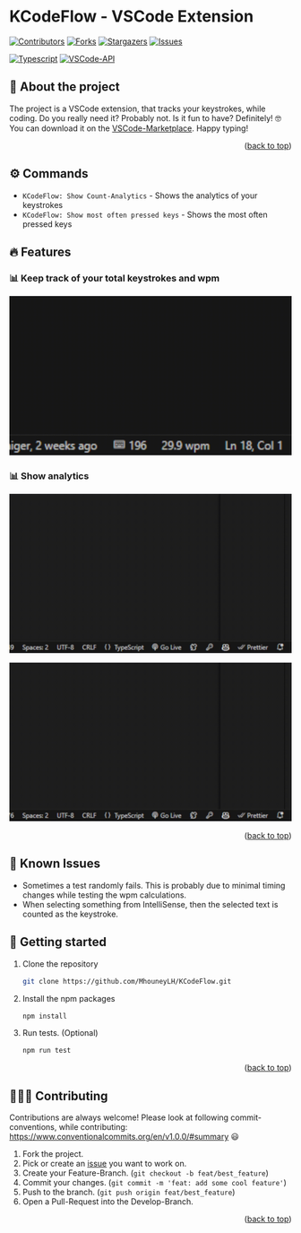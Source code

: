 <a name="readme_top"></a>

# KCodeFlow - VSCode Extension

[![Contributors][contributors_shield]][contributors_url]
[![Forks][forks_shield]][forks_url]
[![Stargazers][stars_shield]][stars_url]
[![Issues][issues_shield]][issues_url]
<br>

[![Typescript][typescript_shield]][typescript_url]
[![VSCode-API][vscode_api_shield]][vscode_api_url]

## 📑 About the project

The project is a VSCode extension, that tracks your keystrokes, while coding. Do you really need it? Probably not. Is it fun to have? Definitely! 🤓 You can download it on the [VSCode-Marketplace](https://marketplace.visualstudio.com/items?itemName=mhouney.kcodeflow). Happy typing!

<p align="right">(<a href="#readme_top">back to top</a>)</p>

## ⚙️ Commands

- `KCodeFlow: Show Count-Analytics` - Shows the analytics of your keystrokes
- `KCodeFlow: Show most often pressed keys` - Shows the most often pressed keys

## 🔥 Features

### 📊 Keep track of your total keystrokes and wpm

![](./assets/img/showcase_wpm_and_live_count.gif)

### 📊 Show analytics

![](./assets/img/showcase_count_analytics.gif)

![](./assets/img/showcase_most_often_pressed_keys.gif)

<p align="right">(<a href="#readme_top">back to top</a>)</p>

## 🐛 Known Issues

- Sometimes a test randomly fails. This is probably due to minimal timing changes while testing the wpm calculations.
- When selecting something from IntelliSense, then the selected text is counted as the keystroke.

## 🔢 Getting started

1. Clone the repository
   ```sh
   git clone https://github.com/MhouneyLH/KCodeFlow.git
   ```
2. Install the npm packages
   ```sh
   npm install
   ```
3. Run tests. (Optional)
   ```sh
   npm run test
   ```

<p align="right">(<a href="#readme_top">back to top</a>)</p>

## 👨🏻‍💼 Contributing

Contributions are always welcome! Please look at following commit-conventions, while contributing: https://www.conventionalcommits.org/en/v1.0.0/#summary 😃

1. Fork the project.
2. Pick or create an [issue](https://github.com/MhouneyLH/KCodeFlow/issues) you want to work on.
3. Create your Feature-Branch. (`git checkout -b feat/best_feature`)
4. Commit your changes. (`git commit -m 'feat: add some cool feature'`)
5. Push to the branch. (`git push origin feat/best_feature`)
6. Open a Pull-Request into the Develop-Branch.
<p align="right">(<a href="#readme_top">back to top</a>)</p>

<!-- Links and Images -->

[contributors_shield]: https://img.shields.io/github/contributors/MhouneyLH/KCodeFlow.svg?style=for-the-badge
[contributors_url]: https://github.com/MhouneyLH/KCodeFlow/graphs/contributors
[forks_shield]: https://img.shields.io/github/forks/MhouneyLH/KCodeFlow.svg?style=for-the-badge
[forks_url]: https://github.com/MhouneyLH/KCodeFlow/network/members
[stars_shield]: https://img.shields.io/github/stars/MhouneyLH/KCodeFlow.svg?style=for-the-badge
[stars_url]: https://github.com/MhouneyLH/KCodeFlow/stargazers
[issues_shield]: https://img.shields.io/github/issues/MhouneyLH/KCodeFlow.svg?style=for-the-badge
[issues_url]: https://github.com/MhouneyLH/KCodeFlow/issues
[typescript_shield]: https://img.shields.io/badge/TypeScript-007ACC
[typescript_url]: https://github.com/microsoft/TypeScript
[vscode_api_shield]: https://img.shields.io/badge/Made%20for-VSCode-1f425f.svg
[vscode_api_url]: https://code.visualstudio.com/api/references/vscode-api
